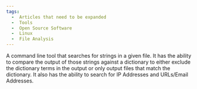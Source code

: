```yaml
---
tags:
  -  Articles that need to be expanded
  -  Tools
  -  Open Source Software
  -  Linux
  -  File Analysis 
---
```

A command line tool that searches for strings in a given file. It has
the ability to compare the output of those strings against a dictionary
to either exclude the dictionary terms in the output or only output
files that match the dictionary. It also has the ability to search for
IP Addresses and URLs/Email Addresses.